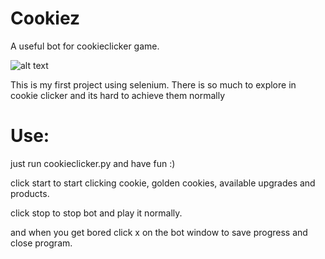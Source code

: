 # Cookiez
A useful bot for cookieclicker game.

![alt text](https://vignette.wikia.nocookie.net/cookieclicker/images/2/2f/Grandmapocalypse3example.jpg/revision/latest?cb=20160630045714)

This is my first project using selenium.
There is so much to explore in cookie clicker and its hard to achieve them normally

# Use:


just run cookieclicker.py and have fun :)

click start to start clicking cookie, golden cookies, available upgrades and products.

click stop to stop bot and play it normally.

and when you get bored click x on the bot window to save progress and close program.
